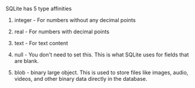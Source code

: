 SQLite has 5 type affinities

1. integer - For numbers without any decimal points
2. real - For numbers with decimal points
3. text - For text content

4. null - You don't need to set this. 
This is what SQLite uses for fields that are blank.

5. blob - binary large object.
This is used to store files like images, audio, videos, and other binary
data directly in the database.
